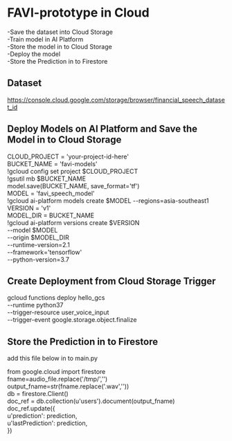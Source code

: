 # FAVI-prototype in Cloud

-Save the dataset into Cloud Storage   
-Train model in AI Platform  
-Store the model in to Cloud Storage  
-Deploy the model  
-Store the Prediction in to Firestore  

## Dataset 

https://console.cloud.google.com/storage/browser/financial_speech_dataset_id

## Deploy Models on AI Platform and Save the Model in to Cloud Storage
CLOUD_PROJECT = 'your-project-id-here'  
BUCKET_NAME = 'favi-models'  
!gcloud config set project $CLOUD_PROJECT  
!gsutil mb $BUCKET_NAME  
model.save(BUCKET_NAME, save_format='tf')  
MODEL = 'favi_speech_model'  
!gcloud ai-platform models create $MODEL --regions=asia-southeast1  
VERSION = 'v1'  
MODEL_DIR = BUCKET_NAME  
!gcloud ai-platform versions create $VERSION \
  --model $MODEL \
  --origin $MODEL_DIR \
  --runtime-version=2.1 \
  --framework='tensorflow' \
  --python-version=3.7

## Create Deployment from Cloud Storage Trigger

gcloud functions deploy hello_gcs \
--runtime python37 \
--trigger-resource user_voice_input \
--trigger-event google.storage.object.finalize

## Store the Prediction in to Firestore

add this file below in to main.py  

from google.cloud import firestore  
fname=audio_file.replace('/tmp/','')  
    output_fname=str(fname.replace('.wav',''))  
    db = firestore.Client()  
    doc_ref = db.collection(u'users').document(output_fname)  
    doc_ref.update({  
    u'prediction': prediction,  
    u'lastPrediction': prediction,  
    })  

